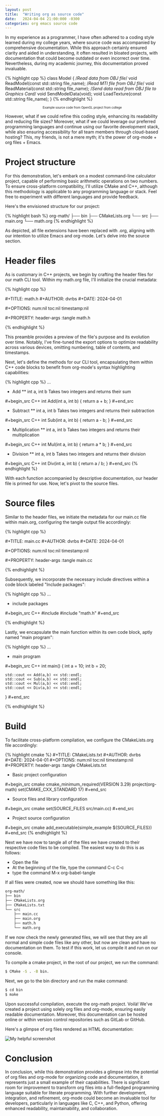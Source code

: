 ```yaml
---
layout: post
title:  "Writing org as source code"
date:   2024-04-04 21:00:000 -0300
categories: org emacs source code
---
```


In my experience as a programmer, I have often adhered to a coding style learned during my college years, where source code was accompanied by comprehensive documentation. While this approach certainly ensured clarity and aided in understanding, it often resulted in bloated projects, with documentation that could become outdated or even incorrect over time. Nevertheless, during my academic journey, this documentation proved invaluable.

{% highlight cpp %}
class Model
{
  /*Read data from OBJ file*/
  void ReadModel(const std::string file_name);
  /*Read MTl file from OBJ file*/
  void ReadMaterial(const std::string file_name);
  /*Send data read from OBJ file to Graphics Card*/
  void SendModelData(void);
  void LoadTexture(const std::string file_name);
}
{% endhighlight %}

<p align=center>
<sup><sup>Example source code from OpenGL project from college</sup></sup>
</p>

However, what if we could refine this coding style, enhancing its readability and reducing file sizes? Moreover, what if we could leverage our preferred programming languages and continue using our favorite development stack, while also ensuring accessibility for all team members through cloud-based hosting? This, my friends, is not a mere myth; it's the power of org-mode + org files + Emacs.

# Project structure

For this demonstration, let's embark on a modest command-line calculator project, capable of performing basic arithmetic operations on two numbers. To ensure cross-platform compatibility, I'll utilize CMake and C++, although this methodology is applicable to any programming language or stack. Feel free to experiment with different languages and provide feedback.

Here's the envisioned structure for our project:

{% highlight bash %}
org-math/
├── bin
├── CMakeLists.org
└── src
    ├── main.org
    └── math.org
{% endhighlight %}

As depicted, all file extensions have been replaced with .org, aligning with our intention to utilize Emacs and org-mode. Let's delve into the source section.

# Header files

As is customary in C++ projects, we begin by crafting the header files for our math CLI tool. Within my math.org file, I'll initialize the crucial metadata:

{% highlight cpp %}

#+TITLE: math.h
#+AUTHOR: dvrbs
#+DATE: 2024-04-01

#+OPTIONS: num:nil toc:nil timestamp:nil

#+PROPERTY: header-args :tangle math.h

{% endhighlight %}

This preamble provides a preview of the file's purpose and its evolution over time. Notably, I've fine-tuned the export options to optimize readability across various devices, omitting numbering, table of contents, and timestamps.

Next, let's define the methods for our CLI tool, encapsulating them within C++ code blocks to benefit from org-mode's syntax highlighting capabilities:

{% highlight cpp %}
...

* Add
** int a, int b
Takes two integers and returns their sum

#+begin_src C++
  int Add(int a, int b) {
    return a + b;
  }
#+end_src

* Subtract
** int a, int b
Takes two integers and returns their subtraction

#+begin_src C++
  int Sub(int a, int b) {
    return a - b;
  }
#+end_src

* Multiplication
** int a, int b
Takes two integers and returns their multiplication

#+begin_src C++
  int Mul(int a, int b) {
    return a * b;
  }
#+end_src

* Division
** int a, int b
Takes two integers and returns their division

#+begin_src C++
  int Div(int a, int b) {
    return a / b;
  }
#+end_src
{% endhighlight %}

With each function accompanied by descriptive documentation, our header file is primed for use. Now, let's pivot to the source files.

# Source files

Similar to the header files, we initiate the metadata for our main.cc file within main.org, configuring the tangle output file accordingly:

{% highlight cpp %}

#+TITLE: main.cc
#+AUTHOR: dvrbs
#+DATE: 2024-04-01

#+OPTIONS: num:nil toc:nil timestamp:nil

#+PROPERTY: header-args :tangle main.cc

{% endhighlight %}

Subsequently, we incorporate the necessary include directives within a code block labeled "Include packages":

{% highlight cpp %}
...
* include packages

#+begin_src C++
  #include <iostream>
  #include "math.h"
#+end_src

{% endhighlight %}

Lastly, we encapsulate the main function within its own code block, aptly named "main program":

{% highlight cpp %}
...
* main program

#+begin_src C++
  int main() {
    int a = 10;
    int b = 20;

    std::cout << Add(a,b) << std::endl;
    std::cout << Sub(a,b) << std::endl;
    std::cout << Mul(a,b) << std::endl;
    std::cout << Div(a,b) << std::endl;
  }
#+end_src

{% endhighlight %}

# Build

To facilitate cross-platform compilation, we configure the CMakeLists.org file accordingly:

{% highlight cmake %}
#+TITLE: CMakeLists.txt 
#+AUTHOR: dvrbs
#+DATE: 2024-04-01
#+OPTIONS: num:nil toc:nil timestamp:nil
#+PROPERTY: header-args :tangle CMakeLists.txt

* Basic project configuration

#+begin_src cmake
  cmake_minimum_required(VERSION 3.29)
  project(org-math)
  set(CMAKE_CXX_STANDARD 17)
#+end_src

* Source files and library configuration

#+begin_src cmake
  set(SOURCE_FILES src/main.cc)
#+end_src

* Project source configuration

#+begin_src cmake
  add_executable(simple_example ${SOURCE_FILES})
#+end_src
{% endhighlight %}

Next we have now to tangle all of the files we have created to their respective code files to be compiled. The easiest way to do this is as follows:

- Open the file
- At the beginning of the file, type the command C-c C-c
- type the command M-x org-babel-tangle

If all files were created, now we should have something like this:

```txt
org-math/
├── bin
├── CMakeLists.org
├── CMakeLists.txt
└── src
    ├── main.cc
    ├── main.org
    ├── math.h
    └── math.org
```

If we now check the newly generated files, we will see that they are all normal and simple code files like any other, but now are clean and have no documentation on them.
To test if this work, let us compile it and run on our console. 

To compile a cmake project, in the root of our project, we run the command: 

```bash
$ CMake -S . -B bin.
```

Next, we go to the bin directory and run the make command:

```bash
$ cd bin
$ make
```

Upon successful compilation, execute the org-math project. Voilà! We've created a project using solely org files and org-mode, ensuring easily readable documentation. Moreover, this documentation can be hosted online or within version control repositories such as GitLab or GitHub.

Here's a glimpse of org files rendered as HTML documentation:

![My helpful screenshot](/assets/images/posts/org-math-html.png)

# Conclusion

In conclusion, while this demonstration provides a glimpse into the potential of org files and org-mode for organizing code and documentation, it represents just a small example of their capabilities. There is significant room for improvement to transform org files into a full-fledged programming language suitable for literate programming. With further development, integration, and refinement, org-mode could become an invaluable tool for developers, particularly in languages like C, C++, and Python, offering enhanced readability, maintainability, and collaboration.
